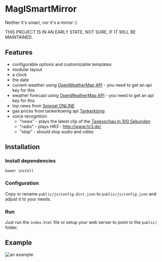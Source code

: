 # MaglSmartMirror

Neither it's smart, nor it's a mirror :)

THIS PROJECT IS IN AN EARLY STATE, NOT SURE, IF IT WILL BE MAINTAINED.

## Features

* configurable options and customizable templates
* modular layout
* a clock
* the date
* current weather using [OpenWeatherMap API](http://openweathermap.org/api) - you need to get an api key for this
* weather forecast using [OpenWeatherMap API](http://openweathermap.org/api) - you need to get an api key for this
* top news from [Spiegel ONLINE](http://www.spiegel.de/)
* gas prices from tankerkoenig api [Tankerkönig](https://creativecommons.tankerkoenig.de/)
* voice recognition
  * "news" - plays the latest clip of the [Tagesschau in 100 Sekunden](http://www.tagesschau.de/100sekunden/index.html)
  * "radio" - plays HR3 - http://www.hr3.de/
  * "stop" - should stop audio and video


## Installation

### Install dependencies

```
bower install
```

### Configuration

Copy or rename `public/js/config.dist.json` to `public/js/config.json` and adjust it to your needs.

### Run

Just run the `index.html` file or setup your web server to point to the `public/` folder.


## Example

![an example](doc/example_01.png "an example, how it looks like")
